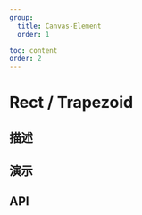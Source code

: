 ```yaml
---
group:
  title: Canvas-Element
  order: 1

toc: content
order: 2
---
```



# Rect / Trapezoid

## 描述

## 演示
  <code src="./rectDemo"></code>

## API